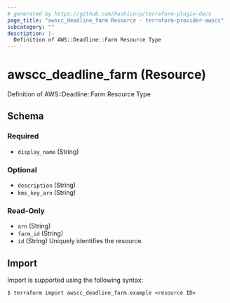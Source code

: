 ```yaml
---
# generated by https://github.com/hashicorp/terraform-plugin-docs
page_title: "awscc_deadline_farm Resource - terraform-provider-awscc"
subcategory: ""
description: |-
  Definition of AWS::Deadline::Farm Resource Type
---
```


# awscc_deadline_farm (Resource)

Definition of AWS::Deadline::Farm Resource Type



<!-- schema generated by tfplugindocs -->
## Schema

### Required

- `display_name` (String)

### Optional

- `description` (String)
- `kms_key_arn` (String)

### Read-Only

- `arn` (String)
- `farm_id` (String)
- `id` (String) Uniquely identifies the resource.

## Import

Import is supported using the following syntax:

```shell
$ terraform import awscc_deadline_farm.example <resource ID>
```

